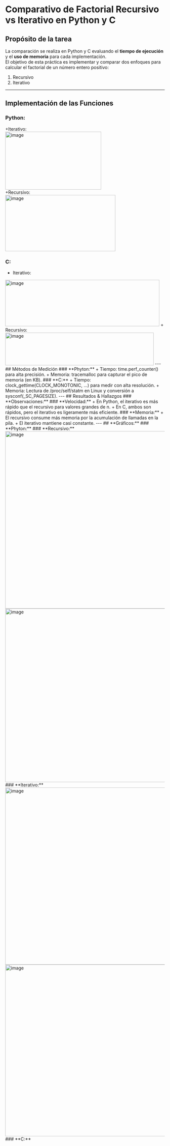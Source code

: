 # Comparativo de Factorial Recursivo vs Iterativo en Python y C

## Propósito de la tarea  
La comparación se realiza en Python y C evaluando el **tiempo de ejecución** y el **uso de memoria** para cada implementación.  
El objetivo de esta práctica es implementar y comparar dos enfoques para calcular el factorial de un número entero positivo:
  1. Recursivo  
  2. Iterativo  
---  
## Implementación de las Funciones  
### **Python:**  
+Iterativo:  
<img width="303" height="182" alt="image" src="https://github.com/user-attachments/assets/49e3578c-a306-47e7-a45a-09fbc2567c57" />  
+Recursivo:  
 <img width="348" height="177" alt="image" src="https://github.com/user-attachments/assets/01a4e8cc-6898-4e6e-ae3d-c70f0a668bb5" />  
### **C:**  
+ Iterativo:  
<img width="487" height="146" alt="image" src="https://github.com/user-attachments/assets/3c1054bb-775c-47c9-9421-629494c3a15e" />  
+ Recursivo:  
<img width="469" height="103" alt="image" src="https://github.com/user-attachments/assets/5bc41674-dd7f-4d61-9082-ede19a419ad0" />  
---  
## Métodos de Medición  
### **Phyton:**  
+ Tiempo: time.perf_counter() para alta precisión.  
+ Memoria: tracemalloc para capturar el pico de memoria (en KB).  
### **C:**  
+ Tiempo: clock_gettime(CLOCK_MONOTONIC, ...) para medir con alta resolución.  
+ Memoria:  Lectura de /proc/self/statm en Linux y conversión a sysconf(_SC_PAGESIZE).  
---  
## Resultados & Hallazgos  
### **Observaciones:**  
### **Velocidad:**  
+ En Python, el iterativo es más rápido que el recursivo para valores grandes de n.  
+ En C, ambos son rápidos, pero el iterativo es ligeramente más eficiente.  
### **Memoria:**  
+ El recursivo consume más memoria por la acumulación de llamadas en la pila.  
+ El iterativo mantiene casi constante.  
---  
## **Gráficos:**  
### **Phyton:**  
### **Recursivo:**  
<img width="739" height="558" alt="image" src="https://github.com/user-attachments/assets/86a06d75-0af2-4522-b369-82d5c6640da8" />  
<img width="679" height="546" alt="image" src="https://github.com/user-attachments/assets/5ed4a8b1-f224-47c5-b0e0-7f5488f65b03" />  
### **Iterativo:**  
<img width="733" height="557" alt="image" src="https://github.com/user-attachments/assets/5d04cb46-017b-4f82-9ea9-632de9dd1cbd" />  
<img width="700" height="540" alt="image" src="https://github.com/user-attachments/assets/ed09fb96-2171-4e6d-a8c6-422572265a65" />  
### **C:**  
